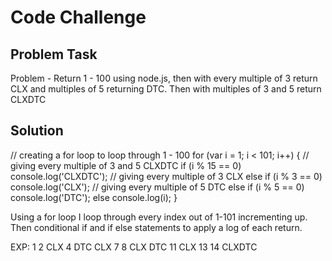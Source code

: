 # Code Challenge

## Problem Task

Problem - Return 1 - 100 using node.js, then with every multiple of 3 return CLX and multiples of 5 returning DTC.
Then with multiples of 3 and 5 return CLXDTC

## Solution

// creating a for loop to loop through 1 - 100
for (var i = 1; i < 101; i++) {
// giving every multiple of 3 and 5 CLXDTC
if (i % 15 == 0) console.log('CLXDTC');
// giving every multiple of 3 CLX
else if (i % 3 == 0) console.log('CLX');
// giving every multiple of 5 DTC
else if (i % 5 == 0) console.log('DTC');
else console.log(i);
}

Using a for loop I loop through every index out of 1-101 incrementing up.
Then conditional if and if else statements to apply a log of each return.

EXP: 1
2
CLX
4
DTC
CLX
7
8
CLX
DTC
11
CLX
13
14
CLXDTC
